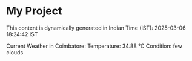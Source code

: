 # My Project

This content is dynamically generated in Indian Time (IST): 2025-03-06 18:24:42 IST


Current Weather in Coimbatore:
Temperature: 34.88 °C
Condition: few clouds
